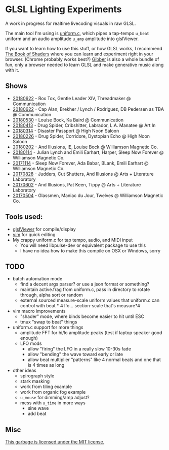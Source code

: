# GLSL Lighting Experiments

A work in progress for realtime livecoding visuals in raw GLSL.

The main tool I'm using is [uniform.c](uniform.c), which pipes a tap-tempo
`u_beat` uniform and an audio amplitude `u_amp` amplitude into 
glslViewer.

If you want to learn how to use this stuff, or how GLSL works, I recommend 
[The Book of Shaders](https://thebookofshaders.com/) where you can learn and 
experiment right in your browser. (Chrome probably works best?) 
[Gibber](http://gibber.cc/) is also a whole bundle of fun, only a browser 
needed to learn GLSL and make generative music along with it.

## Shows

- [20180622](shows/2018/0810) - Rox Tox, Gentle Leader XIV, Threadmaker @ Communication
- [20180622](shows/2018/0622) - Cap Alan, Brekher / Lynch / Rodriguez, DB Pedersen as TBA @ Communication
- [20180530](shows/2018/0530) - Louise Bock, Ka Baird @ Communication
- [20180413](shows/2018/0413) - Drug Spider, Cribshitter, Labrador, L.A. Manatee @ Art In
- [20180314](shows/2018/0314) - Disaster Passport @ High Noon Saloon
- [20180226](shows/2018/0226) - Drug Spider, Corridore, Dystopian Echo @ High Noon Saloon
- [20180202](shows/2018/0202) - And Illusions, IE, Louise Bock @ Williamson Magnetic Co.
- [20180114](shows/2018/0114) - Julian Lynch and Emili Earhart, Harper, Sleep Now Forever @ Williamson Magnetic Co.
- [20171114](shows/2017/1114) - Sleep Now Forever, Ada Babar, BLank, Emili Earhart @ Williamson Magnetic Co.
- [20170828](shows/2017/0828) - Judders, Cut Shutters, And Illusions @ Arts + Literature Laboratory
- [20170602](shows/2017/0602) - And Illusions, Pat Keen, Tippy @ Arts + Literature Laboratory
- [20170504](shows/2017/0504) - Glassmen, Maniac du Jour, Twelves @ Williamson Magnetic Co.

## Tools used:

- [glslViewer](https://github.com/patriciogonzalezvivo/glslViewer) for compile/display
- [vim](http://www.vim.org/) for quick editing
- My crappy uniform.c for tap tempo, audio, and MIDI input
  - You will need libpulse-dev or equivalent package to use this
  - I have no idea how to make this compile on OSX or Windows, sorry

## TODO

- batch automation mode
  - find a decent args parser? or use a json format or something?
  - maintain active.frag from uniform.c, pass in directory to rotate through, alpha sort or random
  - external sourced measure-scale uniform values that uniform.c can control with beat * 4 lfo... section-scale that's measure*4
- vim macro improvements
  - "shader" mode, where binds become easier to hit until ESC
  - tmux "swap to beat" things
- uniform.c support for more things
  - amplitude FFT for hi/lo amplitude peaks (test if laptop speaker good enough)
  - LFO mods
    - allow "firing" the LFO in a really slow 10-30s fade
    - allow "bending" the wave toward early or late
    - allow beat multiplier "patterns" like 4 normal beats and one that is 4 times as long
- other ideas
  - spirograph style
  - stark masking
  - work from tiling example
  - work from organic fog example
  - `u_mouse` for dimming/amp adjust?
  - mess with `u_time` in more ways
    - sine wave
    - add beat

## Misc 

[This garbage is licensed under the MIT license.](LICENSE)

